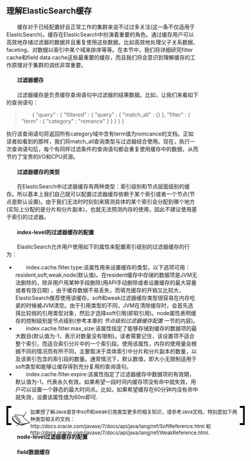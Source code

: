 ## 理解ElasticSearch缓存
<div style="text-indent:2em;">
<p>缓存对于已经配置好且正常工作的集群来说不过过多关注(这一条不仅适用于ElasticSearch)。缓存在ElasticSearch中扮演着重要的角色。通过缓存用户可以高效地存储过滤器的数据并且重复使用这些数据，比如高效地处理父子关系数据、faceting、对数据以索引中某个域来排序等等。在本节中，我们将详细研究filter cache和field data cache这些最重要的缓存，而且我们将会意识到理解缓存的工作原理对于集群的调优非常重要。 </p>
<h4>过滤器缓存</h4>
<p>过滤器缓存是负责缓存查询语句中过滤器的结果数据。比如，让我们来看如下的查询语句：
<blockquote style="text-indent:2em;">
{
"query" : {
"filtered" : {
"query" : {
"match_all" : {}
},
"filter" : {
"term" : {
"category" : "romance"
}
}
}
}
}
</blockquote>
执行该查询语句将返回所有category域中含有term值为romcance的文档。正如读者如看到的那样，我们将match_all查询类型与过滤器结合使用。现在，执行一次查询语句后，每个有同样过滤条件的查询语句都会重复使用缓存中的数据，从而节约了宝贵的I/O和CPU资源。
</p>
<h4>过滤器缓存的类型</h4>
<p>在ElasticSearch中过滤器缓存有两种类型：索引级别和节点层面级别的缓存。所以基本上我们自己就可以配置过滤器缓存依赖于某个索引或者一个节点(节点是默认设置)。由于我们无法时时刻刻来猜测具体的某个索引会分配到哪个地方(实际上分配的是分片和分片副本)，也就无法预测内存的使用，因此不建议使用基于索引的过滤器。 </p>

<h4>index-level的过滤器缓存的配置</h4>
<p>ElasticSearch允许用户使用如下的属性来配置索引级别的过滤器缓存的行为：
<ul>
<li>index.cache.filter.type:该属性用来设置缓存的类型，以下选项可用：resident,soft,weak,node(默认值)。在resident缓存中存储的数据项是JVM无法删除的，除非用户用某种手段删除(用API手动删除或者设置缓存的最大容量或者有效日期) ，由于缓存数据不易丢失，而填充缓存的开销又比较大，ElasticSearch推荐使用该缓存。soft和weak过滤器缓存类型很容易在内存吃紧的时候被JVM清空。由于引用类型的不同，JVM在清除缓存时，会首先选择比较弱的引用类型对象，然后才选择soft引用(即软引用)。node属性表明缓存的控制级别是节点级别(参考本章的 <i>节点级别过滤器缓存配置</i> 一节的内容)。 </li>
<li>index.cache.filter.max_size:该属性指定了能够存储到缓存的数据项的最大数目(默认值为-1，表示对数量没有限制)。读者需要记住，该设置项不适合整个索引，而适合索引分片中的一个索引段。使用该属性，内存的使用量会根据不同的情况而有所不同，主要取决于具体索引中分片和分片副本的数量，以及该索引包含的索引段的数量。通常情况下，默认数值，即大小无限制适用于soft类型和能够让缓存得到充分复用的查询语句。 </li>
<li>index.cache.filter.expire:该属性指定了过滤器缓存中数据项的有效期，默认值为-1，代表永久有效。如果希望一段时间内缓存项没有命中就失效，用户可以设置一个静态的最大时间点。比如，如果希望缓存在60分钟内没有命中就失效，设置该属性值为60m即可. </li>
</ul>
</p>

<!--note structure -->
<div style="height:50px;width:650px;text-indent:0em;">
<div style="float:left;width:13px;height:100%; background:black;">
  <img src="../lm.png" height="40px" width="13px" style="margin-top:5px;"/>
</div>
<div style="float:left;width:50px;height:100%;position:relative;">
	<img src="../note.png" style="position:absolute; top:30%; "/>
</div>
<div style="float:left; width:550px;height:100%;">
	<p style="font-size:13px;margin-top:5px;">如果想了解Java语言中soft和weak引用类型更多的相关知识，请参考Java文档，特别是如下两种类型相关的文档：http://docs.oracle.com/javase/7/docs/api/java/lang/ref/SoftReference.html 和 http://docs.oracle.com/javase/7/docs/api/java/lang/ref/WeakReference.html.</p>
</div>
<div style="float:left;width:13px;height:100%;background:black;">
  <img src="../rm.png" height="40px" width="13px" style="margin-top:5px;"/>
</div>
</div> <!-- end of note structure -->

<h4>node-level过滤器缓存的配置</h4>
<p></p>

<h4>field数据缓存</h4>
<p></p>

</div>
